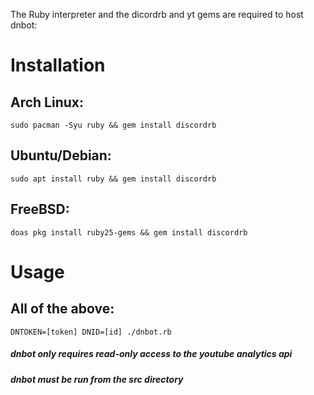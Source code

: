 The Ruby interpreter and the dicordrb and yt gems are required to host dnbot:

# Installation

## Arch Linux:
```
sudo pacman -Syu ruby && gem install discordrb
```

## Ubuntu/Debian:
```
sudo apt install ruby && gem install discordrb
```

## FreeBSD:
```
doas pkg install ruby25-gems && gem install discordrb
```

# Usage
## All of the above:
```
DNTOKEN=[token] DNID=[id] ./dnbot.rb
```
##### dnbot only requires read-only access to the youtube analytics api
##### dnbot must be run from the src directory
